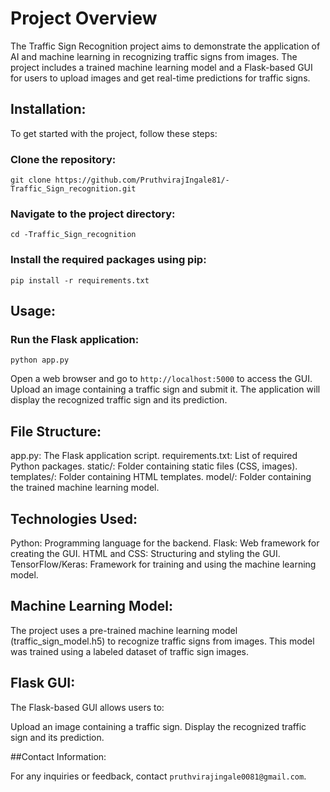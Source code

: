 # Project Overview

The Traffic Sign Recognition project aims to demonstrate the application of AI and machine learning in recognizing traffic signs from images. The project includes a trained machine learning model and a Flask-based GUI for users to upload images and get real-time predictions for traffic signs.


## Installation:

To get started with the project, follow these steps:

### Clone the repository:
```
git clone https://github.com/PruthvirajIngale81/-Traffic_Sign_recognition.git
```
### Navigate to the project directory:
```
cd -Traffic_Sign_recognition
```
### Install the required packages using pip:
```
pip install -r requirements.txt
```

## Usage:

### Run the Flask application:
```
python app.py
```
Open a web browser and go to `http://localhost:5000` to access the GUI.
Upload an image containing a traffic sign and submit it.
The application will display the recognized traffic sign and its prediction.


## File Structure:


app.py: The Flask application script.
requirements.txt: List of required Python packages.
static/: Folder containing static files (CSS, images).
templates/: Folder containing HTML templates.
model/: Folder containing the trained machine learning model.


## Technologies Used:

Python: Programming language for the backend.
Flask: Web framework for creating the GUI.
HTML and CSS: Structuring and styling the GUI.
TensorFlow/Keras: Framework for training and using the machine learning model.

## Machine Learning Model:

The project uses a pre-trained machine learning model (traffic_sign_model.h5) to recognize traffic signs from images. This model was trained using a labeled dataset of traffic sign images.

## Flask GUI:

The Flask-based GUI allows users to:

Upload an image containing a traffic sign.
Display the recognized traffic sign and its prediction.


##Contact Information:

For any inquiries or feedback, contact `pruthvirajingale0081@gmail.com`.


